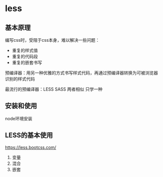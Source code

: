 # less

## 基本原理

编写css时，受阻于css本身，难以解决一些问题：

- 重复的样式值
- 重复的代码段
- 重复的嵌套书写

预编译器：用另一种优雅的方式书写样式代码，再通过预编译器转换为可被浏览器识别的样式代码

最流行的预编译器：LESS SASS   两者相似 只学一种


## 安装和使用

node环境安装



## LESS的基本使用

https://less.bootcss.com/

1. 变量
2. 混合
3. 嵌套